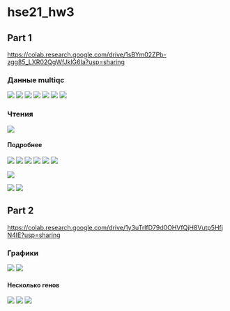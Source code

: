 # hse21_hw3

## Part 1

https://colab.research.google.com/drive/1sBYm02ZPb-zgg85_LXR02QgWfJklG6Ia?usp=sharing

### Данные multiqc

![](img/multi1.png)
![](img/multi2.png)
![](img/multi3.png)
![](img/multi4.png)
![](img/multi5.png)
![](img/multi6.png)
![](img/multi7.png)

### Чтения 
![](img/all-reads.png)

#### Подробнее
![](img/29-hisat.png)
![](img/30-hisat.png)
![](img/31-hisat.png)
![](img/35-hisat.png)
![](img/36-hisat.png)
![](img/37-hisat.png)

![](img/unique.png)

![](img/grep-c.png)
![](img/grep-r.png)

## Part 2

https://colab.research.google.com/drive/1y3uTrlfD79d0OHVfQjH8Vutp5HfjN4IE?usp=sharing

### Графики 
![](img/heatmap.png)
![](img/ma-plot.png)

#### Несколько генов
![](img/11481.png)
![](img/12032.png)
![](img/16564.png)



